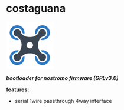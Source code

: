 # costaguana
![quad](icon.png)

***bootloader for nostromo firmware (GPLv3.0)***

**features:**
  * serial 1wire passthrough 4way interface
